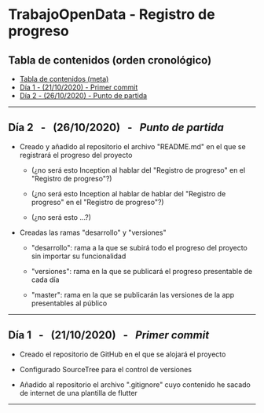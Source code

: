 
<!-- ==================================================================================================== -->

# **TrabajoOpenData** - Registro de progreso


<!-- ==================================================================================================== -->

## **Tabla de contenidos** (orden cronológico) <a name="TDC"></a>
- [Tabla de contenidos (meta)](#TDC)
- [Día 1 - (21/10/2020) - Primer commit](#D1)
- [Día 2 - (26/10/2020) - Punto de partida](#D2)

---

<!-- ==================================================================================================== -->

## **Día 2** &nbsp; - &nbsp; (26/10/2020) &nbsp; - &nbsp; _Punto de partida_ <a name="D2"></a>

- Creado y añadido al repositorio el archivo "README.md" en el que se registrará el progreso del proyecto

    - (¿no será esto Inception al hablar del "Registro de progreso" en el "Registro de progreso"?)

    - (¿no será esto Inception al hablar de hablar del "Registro de progreso" en el "Registro de progreso"?)

    - (¿no será esto ...?)

- Creadas las ramas "desarrollo" y "versiones"

    - "desarrollo": rama a la que se subirá todo el progreso del proyecto sin importar su funcionalidad

    - "versiones": rama en la que se publicará el progreso presentable de cada día

    - "master": rama en la que se publicarán las versiones de la app presentables al público

---

<!-- ==================================================================================================== -->

## **Día 1** &nbsp; - &nbsp; (21/10/2020) &nbsp; - &nbsp; _Primer commit_ <a name="D1"></a>

- Creado el repositorio de GitHub en el que se alojará el proyecto

- Configurado SourceTree para el control de versiones

- Añadido al repositorio el archivo ".gitignore" cuyo contenido he sacado de internet de una plantilla de flutter

---

<!-- ==================================================================================================== -->